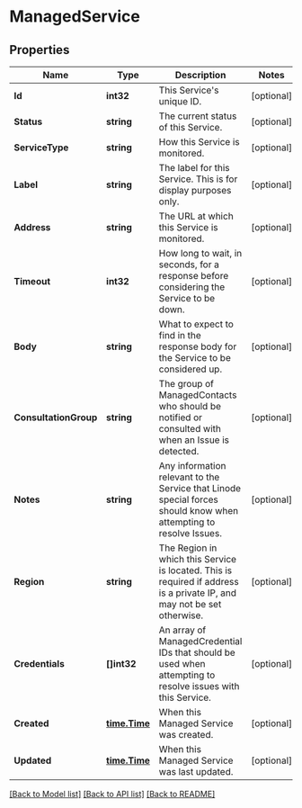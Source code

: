 # ManagedService

## Properties
Name | Type | Description | Notes
------------ | ------------- | ------------- | -------------
**Id** | **int32** | This Service&#39;s unique ID.  | [optional] 
**Status** | **string** | The current status of this Service.  | [optional] 
**ServiceType** | **string** | How this Service is monitored.  | [optional] 
**Label** | **string** | The label for this Service. This is for display purposes only.  | [optional] 
**Address** | **string** | The URL at which this Service is monitored.  | [optional] 
**Timeout** | **int32** | How long to wait, in seconds, for a response before considering the Service to be down.  | [optional] 
**Body** | **string** | What to expect to find in the response body for the Service to be considered up.  | [optional] 
**ConsultationGroup** | **string** | The group of ManagedContacts who should be notified or consulted with when an Issue is detected.  | [optional] 
**Notes** | **string** | Any information relevant to the Service that Linode special forces should know when attempting to resolve Issues.  | [optional] 
**Region** | **string** | The Region in which this Service is located. This is required if address is a private IP, and may not be set otherwise.  | [optional] 
**Credentials** | **[]int32** | An array of ManagedCredential IDs that should be used when attempting to resolve issues with this Service.  | [optional] 
**Created** | [**time.Time**](time.Time.md) | When this Managed Service was created. | [optional] 
**Updated** | [**time.Time**](time.Time.md) | When this Managed Service was last updated. | [optional] 

[[Back to Model list]](../README.md#documentation-for-models) [[Back to API list]](../README.md#documentation-for-api-endpoints) [[Back to README]](../README.md)



